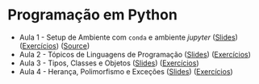 # Programação em Python

* Aula 1 - Setup de Ambiente com `conda` e ambiente *jupyter* ([Slides](https://github.com/ai2-education-fiep-turma-3/02-programacao-python/raw/main/slides/aula1/slides.pdf)) ([Exercícios](https://github.com/ai2-education-fiep-turma-3/02-programacao-python/blob/main/exercicios/aula1)) ([Source](https://github.com/ai2-education-fiep-turma-3/02-programacao-python/blob/main/src/aula1))
* Aula 2 - Tópicos de Linguagens de Programação ([Slides](https://github.com/ai2-education-fiep-turma-3/02-programacao-python/raw/main/slides/aula2/slides.pdf)) ([Exercícios](https://github.com/ai2-education-fiep-turma-3/02-programacao-python/blob/main/exercicios/aula2)) 
* Aula 3 - Tipos, Classes e Objetos ([Slides](https://github.com/ai2-education-fiep-turma-3/02-programacao-python/raw/main/slides/aula3/slides.pdf)) ([Exercícios](https://github.com/ai2-education-fiep-turma-3/02-programacao-python/blob/main/exercicios/aula3)) 
* Aula 4 - Herança, Polimorfismo e Exceções ([Slides](https://github.com/ai2-education-fiep-turma-3/02-programacao-python/raw/main/slides/aula4/slides.pdf)) ([Exercícios](https://github.com/ai2-education-fiep-turma-3/02-programacao-python/blob/main/exercicios/aula4)) 
